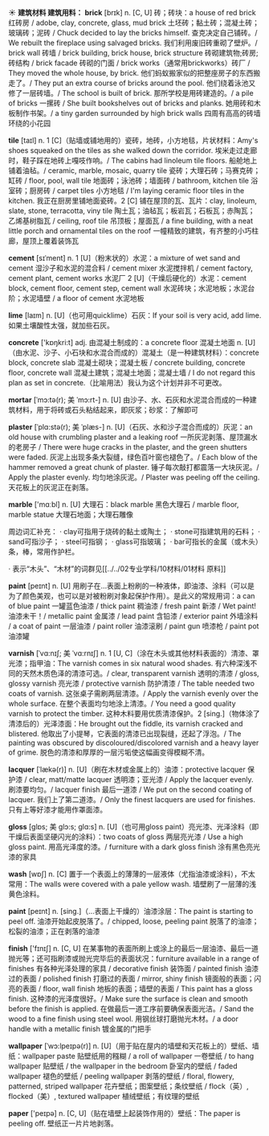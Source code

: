 ☀ <span class="category">**建筑材料 建筑用料：**</span>
<span class="vocabulary">**brick**</span> [brɪk] 
<span class="definition">n. [C, U] 砖；砖块：</span>a house of red brick 红砖房 / adobe, clay, concrete, glass, mud brick 土坯砖；黏土砖；混凝土砖；玻璃砖；泥砖 / Chuck decided to lay the bricks himself. 查克决定自己铺砖。/ We rebuilt the fireplace using salvaged bricks. 我们利用废旧砖重砌了壁炉。/ brick wall 砖墙 / brick building, brick house, brick structure 砖砌建筑物;砖房;砖结构 / brick facade 砖砌的门面 / brick works（通常用brickworks）砖厂 / They moved the whole house, by brick. 他们蚂蚁搬家似的把整座房子的东西搬走了。/ They put an extra course of bricks around the pool. 他们绕着泳池又修了一层砖墙。/ The school is built of brick. 那所学校是用砖建造的。/ a pile of bricks 一摞砖 / She built bookshelves out of bricks and planks. 她用砖和木板制作书架。/ a tiny garden surrounded by high brick walls 四周有高高的砖墙环绕的小花园
                      
<span class="vocabulary">**tile**</span> [taɪl]
<span class="definition">n. 1 [C]（贴墙或铺地用的）瓷砖，地砖，小方地毯，片状材料：</span>Amy's shoes squeaked on the tiles as she walked down the corridor. 埃米走过走廊时，鞋子踩在地砖上嘎吱作响。/ The cabins had linoleum tile floors. 船舱地上铺着油毡。/ ceramic, marble, mosaic, quarry tile 瓷砖；大理石砖；马赛克砖；缸砖 / floor, pool, wall tile 地面砖；泳池砖；墙面砖 / bathroom, kitchen tile 浴室砖；厨房砖 / carpet tiles 小方地毯 / I'm laying ceramic floor tiles in the kitchen. 我正在厨房里铺地面瓷砖。<span class="definition">2 [C] 铺在屋顶的瓦、瓦片：</span>clay, linoleum, slate, stone, terracotta, viny tile 陶土瓦；油毡瓦；板岩瓦；石板瓦；赤陶瓦；乙烯基树脂瓦 / ceiling, roof tile 吊顶板；屋面瓦 / a fine building, with a neat little porch and ornamental tiles on the roof 一幢精致的建筑，有齐整的小巧柱廊，屋顶上覆着装饰瓦

<span class="vocabulary">**cement**</span> [sɪˈment]
<span class="definition">n. 1 [U]（粉末状的）水泥：</span>a mixture of wet sand and cement 湿沙子和水泥的混合料 / cement mixer 水泥搅拌机 / cement factory, cement plant, cement works 水泥厂 <span class="definition">2 [U]（干燥后硬化的）水泥：</span>cement block, cement floor, cement step, cement wall 水泥砖块；水泥地板；水泥台阶；水泥墙壁 / a floor of cement 水泥地板
           
<span class="vocabulary">**lime**</span> [laɪm]
<span class="definition">n. [U]（也可用quicklime）石灰：</span>If your soil is very acid, add lime. 如果土壤酸性太强，就加些石灰。

<span class="vocabulary">**concrete**</span> ['kɒŋkri:t] 
<span class="definition">adj. 由混凝土制成的：</span>a concrete floor 混凝土地面 <span class="definition">n. [U]（由水泥、沙子、小石块和水混合而成的）混凝土（是一种建筑材料）：</span>concrete block, concrete slab 混凝土砌块；混凝土板 / concrete building, concrete floor, concrete wall 混凝土建筑；混凝土地面；混凝土墙 / I do not regard this plan as set in concrete.（比喻用法）我认为这个计划并非不可更改。
                      
<span class="vocabulary">**mortar**</span> [ˈmɔ:tə(r); 美 ˈmɔ:rt-]
<span class="definition">n. [U] 由沙子、水、石灰和水泥混合而成的一种建筑材料，用于将砖或石头粘结起来，即灰浆；砂浆：</span>了解即可

<span class="vocabulary">**plaster**</span> [ˈplɑ:stə(r); 美 ˈplæs-]
<span class="definition">n. [U]（石灰、水和沙子混合而成的）灰泥：</span>an old house with crumbling plaster and a leaking roof 一所灰泥剥落、屋顶漏水的老房子 / There were huge cracks in the plaster, and the green shutters were faded. 灰泥上出现多条大裂缝，绿色百叶窗也褪色了。/ Each blow of the hammer removed a great chunk of plaster. 锤子每次敲打都震落一大块灰泥。/ Apply the plaster evenly. 均匀地涂灰泥。/ Plaster was peeling off the ceiling. 天花板上的灰泥正在剥落。

<span class="vocabulary">**marble**</span> ['mɑːbl] 
<span class="definition">n. [U] 大理石：</span>black marble 黑色大理石 / marble floor, marble statue 大理石地面；大理石雕像

周边词汇补充：
· clay可指用于烧砖的黏土或陶土；
· stone可指建筑用的石料；
· sand可指沙子；
· steel可指钢；
· glass可指玻璃；
· bar可指长的金属（或木头）条，棒，常用作护栏。

· 表示“木头”、“木材”的词群见[[../../02专业学科/10材料/01材料 原料]]

<span class="vocabulary">**paint**</span> [peɪnt] 
<span class="definition">n. [U] 用刷子在…表面上粉刷的一种液体，即油漆、涂料（可以是为了颜色美观，也可以是对被粉刷对象起保护作用）。是此义的常规用词：</span>a can of blue paint 一罐蓝色油漆 / thick paint 稠油漆 / fresh paint 新漆 / Wet paint! 油漆未干！/ metallic paint 金属漆 / lead paint 含铅漆 / exterior paint 外墙涂料 / a coat of paint 一层油漆 / paint roller 油漆滚刷 / paint gun 喷漆枪 / paint pot 油漆罐
           
<span class="vocabulary">**varnish**</span> [ˈvɑ:nɪʃ; 美 ˈvɑ:rnɪʃ]
<span class="definition">n. 1 [U, C]（涂在木头或其他材料表面的）清漆、罩光漆；指甲油：</span>The varnish comes in six natural wood shades. 有六种深浅不同的天然木质色泽的清漆可选。/ clear, transparent varnish 透明的清漆 / gloss, glossy varnish 亮光漆 / protective varnish 防护清漆 / The table needed two coats of varnish. 这张桌子需刷两层清漆。/ Apply the varnish evenly over the whole surface. 在整个表面均匀地涂上清漆。/ You need a good quality varnish to protect the timber. 这种木料要用优质清漆保护。<span class="definition">2 [sing.]（物体涂了清漆后的）光泽漆面：</span>He brought out the fiddle, its varnish cracked and blistered. 他取出了小提琴，它表面的清漆已出现裂缝，还起了浮泡。/ The painting was obscured by discoloured/discolored varnish and a heavy layer of grime. 脱色的清漆和厚厚的一层污垢使这幅画变得模糊不清。
                      
<span class="vocabulary">**lacquer**</span> [ˈlækə(r)]
<span class="definition">n. [U]（刷在木材或金属上的）油漆：</span>protective lacquer 保护漆 / clear, matt/matte lacquer 透明漆；亚光漆 / Apply the lacquer evenly. 刷漆要均匀。/ lacquer finish 最后一道漆 / We put on the second coating of lacquer. 我们上了第二道漆。/ Only the finest lacquers are used for finishes. 只有上等好漆才能用作罩面漆。

<span class="vocabulary">**gloss**</span> [glɒs; 美 glɔ:s; glɑ:s]
<span class="definition">n. [U]（也可用gloss paint）亮光漆、光泽涂料（即干燥后表面坚硬闪光的涂料）：</span>two coats of gloss 两层亮光漆 / Use a high gloss paint. 用高光泽度的漆。/ furniture with a dark gloss finish 涂有黑色亮光漆的家具

<span class="vocabulary">**wash**</span> [wɒʃ] 
<span class="definition">n. [C] 置于一个表面上的薄薄的一层液体（尤指油漆或涂料），不太常用：</span>The walls were covered with a pale yellow wash. 墙壁刷了一层薄的浅黄色涂料。

<span class="vocabulary">**paint**</span> [peɪnt] 
<span class="definition">n. [sing.]（…表面上干燥的）油漆涂层：</span>The paint is starting to peel off. 油漆开始起皮脱落了。/ chipped, loose, peeling paint 脱落了的油漆；松裂的油漆；正在剥落的油漆

<span class="vocabulary">**finish**</span> ['fɪnɪʃ] 
<span class="definition">n. [C, U] 在某事物的表面所刷上或涂上的最后一层油漆、最后一道抛光等；还可指刷漆或抛光完毕后的表面状况：</span>furniture available in a range of finishes 有各种光泽处理的家具 / decorative finish 装饰面 / painted finish 油漆过的表面 / polished finish 打磨过的表面 / mirror, shiny finish 镜面般的表面；闪亮的表面 / floor, wall finish 地板的表面；墙壁的表面 / This paint has a gloss finish. 这种漆的光泽度很好。/ Make sure the surface is clean and smooth before the finish is applied. 在做最后一道工序前要确保表面光洁。/ Sand the wood to a fine finish using steel wool. 用钢丝球打磨抛光木材。/ a door handle with a metallic finish 镀金属的门把手 
           
<span class="vocabulary">**wallpaper**</span> [ˈwɔ:lpeɪpə(r)]
<span class="definition">n. [U]（用于贴在屋内的墙壁和天花板上的）壁纸、墙纸：</span>wallpaper paste 贴壁纸用的糨糊 / a roll of wallpaper 一卷壁纸 / to hang wallpaper 贴壁纸 / the wallpaper in the bedroom 卧室内的壁纸 / faded wallpaper 褪色的壁纸 / peeling wallpaper 剥落的壁纸 / floral, flowery, patterned, striped wallpaper 花卉壁纸；图案壁纸；条纹壁纸 / flock（英）, flocked（美）, textured wallpaper 植绒壁纸；有纹理的壁纸

<span class="vocabulary">**paper**</span> ['peɪpə] 
<span class="definition">n. [C, U]（贴在墙壁上起装饰作用的）壁纸：</span>The paper is peeling off. 壁纸正一片片地剥落。
